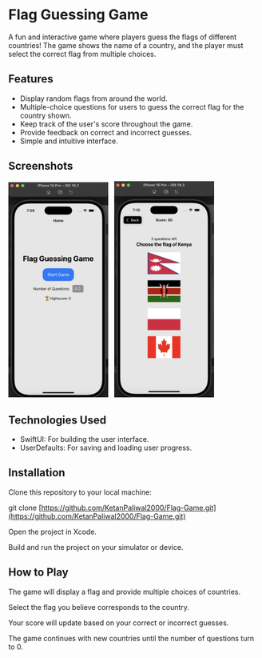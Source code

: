 # Flag Guessing Game
A fun and interactive game where players guess the flags of different countries! The game shows the name of a country, and the player must select the correct flag from multiple choices.

## Features
- Display random flags from around the world.
- Multiple-choice questions for users to guess the correct flag for the country shown.
- Keep track of the user's score throughout the game.
- Provide feedback on correct and incorrect guesses.
- Simple and intuitive interface.

## Screenshots
<div class="inline-block">
  <img src="https://github.com/KetanPaliwal2000/Flag-Game/blob/a73b8b8ea3aa381d94102458433917fb9fd7b89e/Screenshot%201.jpg" alt="Screenshot 1" width="200">
  &nbsp;
  <img src="https://github.com/KetanPaliwal2000/Flag-Game/blob/b23d6dc7098f4a4936d8b32f89c5cedc6fa2d70a/Screenshot%202.jpg" alt="Screenshot 2" width="200">
</div>

## Technologies Used
- SwiftUI: For building the user interface.
- UserDefaults: For saving and loading user progress.

## Installation
Clone this repository to your local machine:

git clone [https://github.com/KetanPaliwal2000/Flag-Game.git](https://github.com/KetanPaliwal2000/Flag-Game.git)

Open the project in Xcode.

Build and run the project on your simulator or device.

## How to Play
The game will display a flag and provide multiple choices of countries.

Select the flag you believe corresponds to the country.

Your score will update based on your correct or incorrect guesses.

The game continues with new countries until the number of questions turn to 0.
